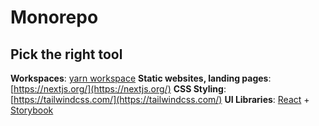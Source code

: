 # Monorepo


## Pick the right tool
**Workspaces**: [yarn workspace](https://classic.yarnpkg.com/lang/en/docs/workspaces/)
**Static websites, landing pages**: [https://nextjs.org/](https://nextjs.org/)
**CSS Styling**: [https://tailwindcss.com/](https://tailwindcss.com/)
**UI Libraries**: [React](https://reactjs.org/) + [Storybook](https://storybook.js.org/)